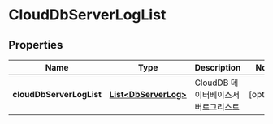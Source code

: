 
# CloudDbServerLogList

## Properties
Name | Type | Description | Notes
------------ | ------------- | ------------- | -------------
**cloudDbServerLogList** | [**List&lt;DbServerLog&gt;**](DbServerLog.md) | CloudDB 데이터베이스서버로그리스트 |  [optional]




